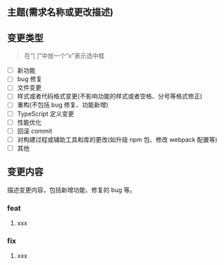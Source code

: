 ## 主题(需求名称或更改描述)

## 变更类型

> 在“[ ]”中放一个“x”表示选中框

- [ ] 新功能
- [ ] bug 修复
- [ ] 文件变更
- [ ] 样式或者代码格式变更(不影响功能的样式或者空格、分号等格式修正)
- [ ] 重构(不包括 bug 修复、功能新增)
- [ ] TypeScript 定义变更
- [ ] 性能优化
- [ ] 回滚 commit
- [ ] 对构建过程或辅助工具和库的更改(如升级 npm 包、修改 webpack 配置等)
- [ ] 其他

## 变更内容

描述变更内容，包括新增功能、修复的 bug 等。

### feat

1. xxx

### fix

1. xxx